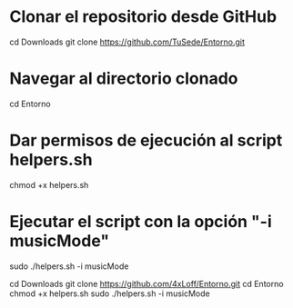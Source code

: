 # Clonar el repositorio desde GitHub
cd Downloads
git clone https://github.com/TuSede/Entorno.git

# Navegar al directorio clonado
cd Entorno

# Dar permisos de ejecución al script helpers.sh
chmod +x helpers.sh

# Ejecutar el script con la opción "-i musicMode"
sudo ./helpers.sh -i musicMode


cd Downloads
git clone https://github.com/4xLoff/Entorno.git
cd Entorno
chmod +x helpers.sh
sudo ./helpers.sh -i musicMode
